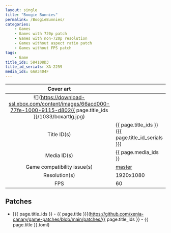 ```yaml
---
layout: single
title: "Boogie Bunnies"
permalink: /BoogieBunnies/
categories:
    - Games
    - Games with 720p patch
    - Games with non-720p resolution
    - Games without aspect ratio patch
    - Games without FPS patch
tags:
    - Game
title_ids: 584108D3
title_id_serials: XA-2259
media_ids: 6AA3404F
---
```


| Cover art                   |                                                                                        |
| :-------:                   | :-                                                                                     |
| ![](https://download-ssl.xbox.com/content/images/66acd000-77fe-1000-9115-d802{{ page.title_ids }}/1033/boxartlg.jpg) |
| Title ID(s)                 | {{ page.title_ids }} ({{ page.title_id_serials }})                                     |
| Media ID(s)                 | {{ page.media_ids }}                                                                   |
| Game compatibility issue(s) | [master](https://github.com/xenia-project/game-compatibility/issues/1925)              |
| Resolution(s)               | 1920x1080                                                                              |
| FPS                         | 60                                                                                     |

## Patches
* [{{ page.title_ids }} - {{ page.title }}](https://github.com/xenia-canary/game-patches/blob/main/patches/{{ page.title_ids }} - {{ page.title }}.toml)
